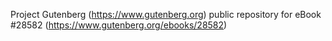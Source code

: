 Project Gutenberg (https://www.gutenberg.org) public repository for eBook #28582 (https://www.gutenberg.org/ebooks/28582)

